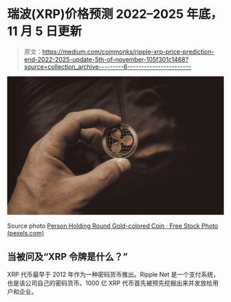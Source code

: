 # 瑞波(XRP)价格预测 2022–2025 年底，11 月 5 日更新

> 原文：<https://medium.com/coinmonks/ripple-xrp-price-prediction-end-2022-2025-update-5th-of-november-105f301c1468?source=collection_archive---------6----------------------->

![](img/b7532b0714e60c08533c3bea5ee89329.png)

Source photo [Person Holding Round Gold-colored Coin · Free Stock Photo (pexels.com)](https://www.pexels.com/photo/person-holding-round-gold-colored-coin-1108313/)

## 当被问及“XRP 令牌是什么？”

XRP 代币最早于 2012 年作为一种密码货币推出。Ripple Net 是一个支付系统，也是该公司自己的密码货币。1000 亿 XRP 代币首先被预先挖掘出来并发放给用户和企业。